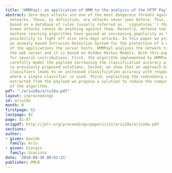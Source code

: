 ```yaml
---
title: 'HMMPayl: an application of HMM to the analysis of the HTTP Payload'
abstract: Zero-days attacks are one of the most dangerous threats against computer
  networks. These, by definition, are attacks never seen before. Thus, defense tools
  based on a database of rules (usually referred as ``signatures'') that describe
  known attacks cannot do anything against them. Recently, defense tools based on
  machine learning algorithms have gained an increasing popularity as they offer the
  possibility to fight off also zero-days attacks. In this paper we propose HMMPayl,
  an anomaly based Intrusion Detection System for the protection of a web server and
  of the applications the server hosts. HMMPayl analyzes the network traffic toward
  the web server and it is based on Hidden Markov Models. With this paper we provide
  for several contributions. First, the algorithm implemented by HMMPayl allows to
  carefully model the payload increasing the classification accuracy with respect
  to previously proposed solutions. Second, we show that an approach based on multiple
  classifiers leads to an increased classification accuracy with respect to the case
  where a single classifier is used. Third, exploiting the redundancy within the information
  extracted from the payload we propose a solution to reduce the computational cost
  of the algorithm.
pdf: "./ariu10a/ariu10a.pdf"
layout: inproceedings
id: ariu10a
month: 0
firstpage: 81
lastpage: 87
page: 81-87
origpdf: http://jmlr.org/proceedings/papers/v11/ariu10a/ariu10a.pdf
sections: 
author:
- given: Davide
  family: Ariu
- given: Giorgio
  family: Giacinto
date: '2010-09-30 00:01:21'
publisher: PMLR
---
```

